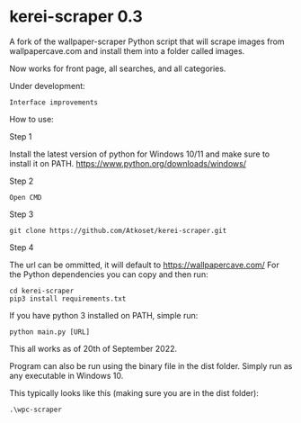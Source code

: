 # kerei-scraper 0.3

A fork of the wallpaper-scraper Python script that will scrape images from wallpapercave.com and install them into a folder called images.

Now works for front page, all searches, and all categories.

Under development:

    Interface improvements


How to use:

Step 1

Install the latest version of python for Windows 10/11 and make sure to install it on PATH.
https://www.python.org/downloads/windows/


Step 2

    Open CMD


Step 3

    git clone https://github.com/Atkoset/kerei-scraper.git

Step 4

The url can be ommitted, it will default to https://wallpapercave.com/
For the Python dependencies you can copy and then run:

    cd kerei-scraper
    pip3 install requirements.txt
    
If you have python 3 installed on PATH, simple run:

    python main.py [URL]    

 This all works as of 20th of September 2022.


Program can also be run using the binary file in the dist folder. Simply run as any executable in Windows 10.

This typically looks like this (making sure you are in the dist folder):

    .\wpc-scraper
